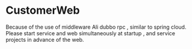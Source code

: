 # CustomerWeb

Because of the use of middleware Ali dubbo rpc , similar to spring cloud.<br/>
Please start service and web simultaneously at startup , and service projects in advance of the web.